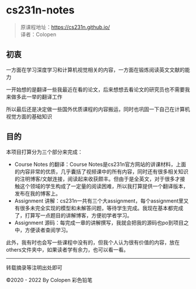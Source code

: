 # cs231n-notes

> 原课程地址：https://cs231n.github.io/  
> 译者：Colopen

## 初衷

一方面在学习深度学习和计算机视觉相关的内容，一方面在锻炼阅读英文文献的能力

一开始想的是翻译一些我最近在看的论文，后来想想去看论文的研究员也不需要我来做多此一举的翻译工作

所以最后还是决定做一些国外优质课程的内容搬运，同时也巩固一下自己在计算机视觉方面的基础知识

## 目的

本项目打算分为三个部分来完成：

- Course Notes 的翻译：Course Notes是cs231n官方网站的讲课材料，上面的内容非常的优质，几乎囊括了视频课中的所有内容，同时还有很多相关知识的注明博客/文献连接，阅读起来收获颇丰。但由于是全英文，对于很多才接触这个领域的学生构成了一定量的阅读困难，所以我打算提供一个翻译版本，发布在我的博客上。  
- Assignment 讲解：cs231n一共有三个大assignment，每个assignment里又有很多未完全实现的模型和未解答问题，等待学生完成。我现在基本都完成了，打算写一点题目的讲解博客，方便初学者学习。  
- Assignment 源码：每完成一章的讲解撰写，我就会把我的源码也po到项目之中，方便读者查阅学习。

此外，我有时也会写一些课程中没有的，但我个人认为很有价值的内容，放在others文件夹中，如果读者学有余力，也可以看一看。

-------------

转载摘录等注明出处即可

©2020 - 2022 By Colopen 彩色铅笔